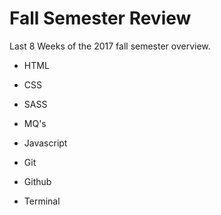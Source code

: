 # Fall Semester Review
Last 8 Weeks of the 2017 fall semester overview.
  
  - HTML
  
  - CSS
  
  - SASS
  
  - MQ's
  
  - Javascript
  
  - Git 
  
  - Github
  
  - Terminal
